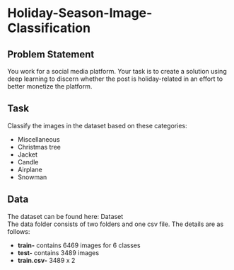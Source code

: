 # Holiday-Season-Image-Classification
## Problem Statement
You work for a social media platform. Your task is to create a solution using deep learning to discern whether the post is holiday-related in an effort to better monetize the platform.

## Task
Classify the images in the dataset based on these categories:
* Miscellaneous
* Christmas tree
* Jacket
* Candle
* Airplane
* Snowman

## Data 
The dataset can be found here: <a src="https://www.kaggle.com/datasets/oossiiris/hackerearth-deep-learning-challenge-holidayseason?datasetId=1067807&sortBy=voteCount">Dataset</a>
<br>
The data folder consists of two folders and one csv file. The details are as follows:
* **train-** contains 6469 images for 6 classes
* **test-** contains 3489 images
* **train.csv-** 3489 x 2
